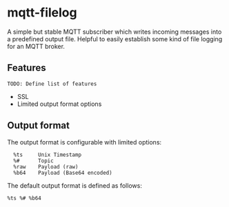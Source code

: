 # mqtt-filelog

A simple but stable MQTT subscriber which writes incoming messages into
a predefined output file. Helpful to easily establish some kind of file
logging for an MQTT broker.


## Features

```
TODO: Define list of features
```

* SSL
* Limited output format options


## Output format

The output format is configurable with limited options:


```
  %ts     Unix Timestamp
  %#      Topic
  %raw    Payload (raw)
  %b64    Payload (Base64 encoded)
```

The default output format is defined as follows:

```
%ts %# %b64
```

